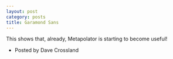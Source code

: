 ```yaml
---
layout: post
category: posts
title: Garamond Sans
---
```



This shows that, already, Metapolator is starting to become useful!

* Posted by Dave Crossland